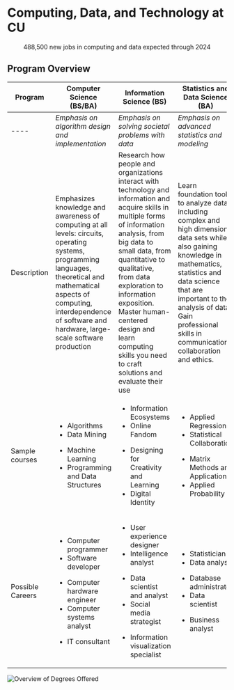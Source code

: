 # Computing, Data, and Technology at CU

<p align="center">
   488,500 new jobs in computing and data expected through 2024
</p>

## Program Overview

Program | Computer Science (BS/BA) | Information Science (BS) | Statistics and Data Science (BA) | Technology, Arts, and Media (BS) |
----------- | ----------- | ------------ | ------------ | ------------ |
---- | _Emphasis on algorithm design and implementation_ | _Emphasis on solving societal problems with data_ | _Emphasis on advanced statistics and modeling_ | _Emphasis on making, arts + engineering_ |
Description | Emphasizes knowledge and awareness of computing at all levels: circuits, operating systems, programming languages, theoretical and mathematical aspects of computing, interdependence of software and hardware, large-scale software production | Research how people and organizations interact with technology and information and acquire skills in multiple forms of information analysis, from big data to small data, from quantitative to qualitative, from data exploration to information exposition. Master human-centered design and learn computing skills you need to craft solutions and evaluate their use | Learn foundation tools to analyze data, including complex and high dimensional data sets while also gaining knowledge in mathematics, statistics and data science that are important to the analysis of data. Gain professional skills in communication, collaboration and ethics. | Gain with the necessary technical, theoretical and historical perspectives so you can contribute to the development of new functionalities, aesthetics and innovations of creative technology. This program infuses creativity into technology and integrates a technically rigorous education with critical thinking, problem solving, design and creative production. |
Sample courses | <ul><li>Algorithms</li><li>Data Mining</li></ul><ul><li>Machine Learning</li><li>Programming and Data Structures</li></ul> | <ul><li>Information Ecosystems</li><li>Online Fandom</li></ul><ul><li>Designing for Creativity and Learning</li><li>Digital Identity</li></ul> | <ul><li>Applied Regression</li><li>Statistical Collaboration</li></ul><ul><li>Matrix Methods and Applications</li><li>Applied Probability</li></ul> | <ul><li>Mobile Application Development</li><li>Web Front-End Development</li></ul><ul><li>Animation</li>
Possible Careers | <ul><li>Computer programmer</li><li>Software developer</li></ul><ul><li>Computer hardware engineer</li><li>Computer systems analyst</li></ul><ul><li>IT consultant</li> | <ul><li>User experience designer</li><li>Intelligence analyst</li></ul><ul><li>Data scientist and analyst</li><li>Social media strategist</li></ul><ul><li>Information visualization specialist</li> | <ul><li>Statistician</li><li>Data analyst</li></ul><ul><li>Database administrator</li><li>Data scientist</li></ul><ul><li>Business analyst</li> | <ul><li>3D modeling, gaming and simulation</li><li>Web design and development</li></ul><ul><li>Visual communiation</li><li>Rebotics and physical computing</li></ul>

![Overview of Degrees Offered](https://kenbod.github.io/computing_paths/images/DegreesOffered.png "Find Your Fit")
